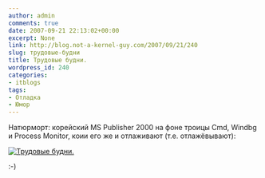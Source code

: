 ```yaml
---
author: admin
comments: true
date: 2007-09-21 22:13:02+00:00
excerpt: None
link: http://blog.not-a-kernel-guy.com/2007/09/21/240
slug: трудовые-будни
title: Трудовые будни.
wordpress_id: 240
categories:
- itblogs
tags:
- Отладка
- Юмор
---
```


Натюрморт: корейский MS Publisher 2000 на фоне троицы Сmd, Windbg и Process Monitor, коии его же и отлаживают (т.е. отлажёвывают):



[![Трудовые будни.](http://blog.not-a-kernel-guy.com/wp-content/uploads/2007/09/mspub2000.thumbnail.png)](http://blog.not-a-kernel-guy.com/wp-content/uploads/2007/09/mspub2000.png)



:-)
